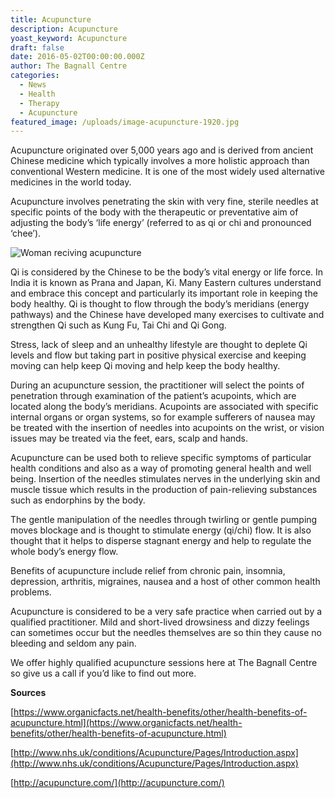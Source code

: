 ```yaml
---
title: Acupuncture
description: Acupuncture
yoast_keyword: Acupuncture
draft: false
date: 2016-05-02T00:00:00.000Z
author: The Bagnall Centre
categories:
  - News
  - Health
  - Therapy
  - Acupuncture
featured_image: /uploads/image-acupuncture-1920.jpg
---
```


Acupuncture originated over 5,000 years ago and is derived from ancient Chinese medicine which typically involves a more holistic approach than conventional Western medicine. It is one of the most widely used alternative medicines in the world today.

Acupuncture involves penetrating the skin with very fine, sterile needles at specific points of the body with the therapeutic or preventative aim of adjusting the body’s ‘life energy’ (referred to as qi or chi and pronounced ‘chee’).

![Woman reciving acupuncture](/uploads/acupuncture.jpg)

Qi is considered by the Chinese to be the body’s vital energy or life force. In India it is known as Prana and Japan, Ki. Many Eastern cultures understand and embrace this concept and particularly its important role in keeping the body healthy. Qi is thought to flow through the body’s meridians (energy pathways) and the Chinese have developed many exercises to cultivate and strengthen Qi such as Kung Fu, Tai Chi and Qi Gong.

Stress, lack of sleep and an unhealthy lifestyle are thought to deplete Qi levels and flow but taking part in positive physical exercise and keeping moving can help keep Qi moving and help keep the body healthy.

During an acupuncture session, the practitioner will select the points of penetration through examination of the patient’s acupoints, which are located along the body’s meridians.  Acupoints are associated with specific internal organs or organ systems, so for example sufferers of nausea may be treated with the insertion of needles into acupoints on the wrist, or vision issues may be treated via the feet, ears, scalp and hands.

Acupuncture can be used both to relieve specific symptoms of particular health conditions and also as a way of promoting general health and well being. Insertion of the needles stimulates nerves in the underlying skin and muscle tissue which results in the production of pain-relieving substances such as endorphins by the body.

The gentle manipulation of the needles through twirling or gentle pumping moves blockage and is thought to stimulate energy (qi/chi) flow. It is also thought that it helps to disperse stagnant energy and help to regulate the whole body’s energy flow.

Benefits of acupuncture include relief from chronic pain, insomnia, depression, arthritis, migraines, nausea and a host of other common health problems.

Acupuncture is considered to be a very safe practice when carried out by a qualified practitioner. Mild and short-lived drowsiness and dizzy feelings can sometimes occur but the needles themselves are so thin they cause no bleeding and seldom any pain.

We offer highly qualified acupuncture sessions here at The Bagnall Centre so give us a call if you’d like to find out more.

**Sources**

[https://www.organicfacts.net/health-benefits/other/health-benefits-of-acupuncture.html](https://www.organicfacts.net/health-benefits/other/health-benefits-of-acupuncture.html)

[http://www.nhs.uk/conditions/Acupuncture/Pages/Introduction.aspx](http://www.nhs.uk/conditions/Acupuncture/Pages/Introduction.aspx)

[http://acupuncture.com/](http://acupuncture.com/)
